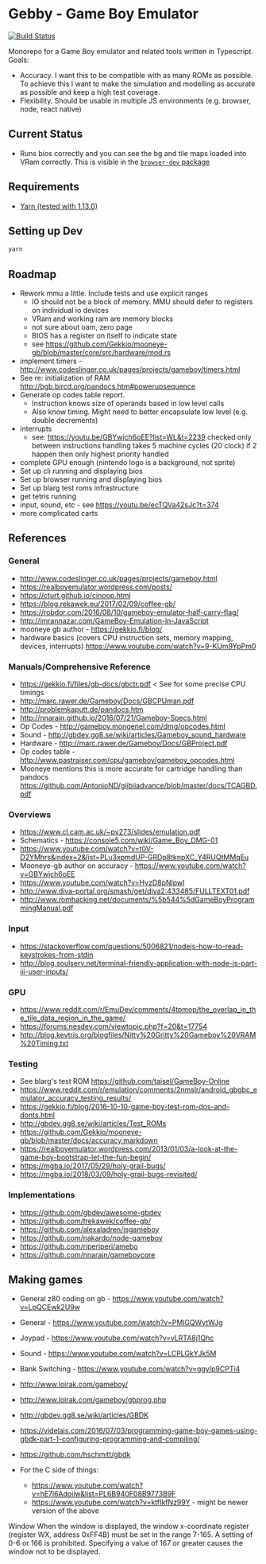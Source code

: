 # Gebby - Game Boy Emulator

[![Build Status](https://travis-ci.org/danielholmes/gebby.svg?branch=master)](https://travis-ci.org/danielholmes/gebby)

Monorepo for a Game Boy emulator and related tools written in Typescript. Goals:

 - Accuracy. I want this to be compatible with as many ROMs as possible. To achieve this I want to make the simulation 
   and modelling as accurate as possible and keep a high test coverage.
 - Flexibility. Should be usable in multiple JS environments (e.g. browser, node, react native)


## Current Status

 - Runs bios correctly and you can see the bg and tile maps loaded into VRam correctly. This is visible in the 
   [`browser-dev` package](./browser-dev)


## Requirements

 - [Yarn (tested with 1.13.0)](https://yarnpkg.com/)


## Setting up Dev

```bash
yarn
```


## Roadmap

 - Rework mmu a little. Include tests and use explicit ranges
   - IO should not be a block of memory. MMU should defer to registers on individual io 
     devices
   - VRam and working ram are memory blocks
   - not sure about oam, zero page
   - BIOS has a register on itself to indicate state
   - see https://github.com/Gekkio/mooneye-gb/blob/master/core/src/hardware/mod.rs
 - implement timers - http://www.codeslinger.co.uk/pages/projects/gameboy/timers.html
 - See re: initialization of RAM http://bgb.bircd.org/pandocs.htm#powerupsequence
 - Generate op codes table report.
    - Instruction knows size of operands based in low level calls
    - Also know timing. Might need to better encapsulate low level (e.g. double decrements)
 - interrupts
   - see: https://youtu.be/GBYwjch6oEE?list=WL&t=2239
     checked only between instructions
     handling takes 5 machine cycles (20 clock)
     if 2 happen then only highest priority handled
 - complete GPU enough (nintendo logo is a background, not sprite)
 - Set up cli running and displaying bios
 - Set up browser running and displaying bios
 - Set up blarg test roms infrastructure
 - get tetris running
 - input, sound, etc - see https://youtu.be/ecTQVa42sJc?t=374
 - more complicated carts


## References

### General

 - http://www.codeslinger.co.uk/pages/projects/gameboy.html
 - https://realboyemulator.wordpress.com/posts/
 - https://cturt.github.io/cinoop.html
 - https://blog.rekawek.eu/2017/02/09/coffee-gb/
 - https://robdor.com/2016/08/10/gameboy-emulator-half-carry-flag/
 - http://imrannazar.com/GameBoy-Emulation-in-JavaScript
 - mooneye gb author - https://gekkio.fi/blog/
 - hardware basics (covers CPU instruction sets, memory mapping, devices, interrupts)
   https://www.youtube.com/watch?v=9-KUm9YpPm0

### Manuals/Comprehensive Reference

 - https://gekkio.fi/files/gb-docs/gbctr.pdf < See for some precise CPU timings
 - http://marc.rawer.de/Gameboy/Docs/GBCPUman.pdf
 - http://problemkaputt.de/pandocs.htm 
 - http://nnarain.github.io/2016/07/21/Gameboy-Specs.html
 - Op Codes - http://gameboy.mongenel.com/dmg/opcodes.html
 - Sound - http://gbdev.gg8.se/wiki/articles/Gameboy_sound_hardware
 - Hardware - http://marc.rawer.de/Gameboy/Docs/GBProject.pdf
 - Op codes table - http://www.pastraiser.com/cpu/gameboy/gameboy_opcodes.html
 - Mooneye mentions this is more accurate for cartridge handling than pandocs
   https://github.com/AntonioND/giibiiadvance/blob/master/docs/TCAGBD.pdf

### Overviews

 - https://www.cl.cam.ac.uk/~pv273/slides/emulation.pdf
 - Schematics - https://console5.com/wiki/Game_Boy_DMG-01
 - https://www.youtube.com/watch?v=t0V-D2YMhrs&index=2&list=PLu3xpmdUP-GRDp8tknpXC_Y4RUQtMMqEu
 - Mooneye-gb author on accuracy - https://www.youtube.com/watch?v=GBYwjch6oEE
 - https://www.youtube.com/watch?v=HyzD8pNlpwI
 - http://www.diva-portal.org/smash/get/diva2:433485/FULLTEXT01.pdf
 - http://www.romhacking.net/documents/%5b544%5dGameBoyProgrammingManual.pdf

### Input

 - https://stackoverflow.com/questions/5006821/nodejs-how-to-read-keystrokes-from-stdin
 - http://blog.soulserv.net/terminal-friendly-application-with-node-js-part-iii-user-inputs/

### GPU

 - https://www.reddit.com/r/EmuDev/comments/4tpmop/the_overlap_in_the_tile_data_region_in_the_game/
 - https://forums.nesdev.com/viewtopic.php?f=20&t=17754
 - http://blog.kevtris.org/blogfiles/Nitty%20Gritty%20Gameboy%20VRAM%20Timing.txt

### Testing

 - See blarg's test ROM https://github.com/taisel/GameBoy-Online
 - https://www.reddit.com/r/emulation/comments/2nmslr/android_gbgbc_emulator_accuracy_testing_results/
 - https://gekkio.fi/blog/2016-10-10-game-boy-test-rom-dos-and-donts.html
 - http://gbdev.gg8.se/wiki/articles/Test_ROMs
 - https://github.com/Gekkio/mooneye-gb/blob/master/docs/accuracy.markdown
 - https://realboyemulator.wordpress.com/2013/01/03/a-look-at-the-game-boy-bootstrap-let-the-fun-begin/ 
 - https://mgba.io/2017/05/29/holy-grail-bugs/
 - https://mgba.io/2018/03/09/holy-grail-bugs-revisited/
 
### Implementations

 - https://github.com/gbdev/awesome-gbdev
 - https://github.com/trekawek/coffee-gb/
 - https://github.com/alexaladren/jsgameboy
 - https://github.com/nakardo/node-gameboy
 - https://github.com/riperiperi/amebo
 - https://github.com/nnarain/gameboycore
 
## Making games

 - General z80 coding on gb - https://www.youtube.com/watch?v=LpQCEwk2U9w
 - General - https://www.youtube.com/watch?v=PMlGQWytWJg
 - Joypad - https://www.youtube.com/watch?v=vLRTA8j1Qhc
 - Sound - https://www.youtube.com/watch?v=LCPLGkYJk5M
 - Bank Switching - https://www.youtube.com/watch?v=ggyIp9CPTi4
 
 
 - http://www.loirak.com/gameboy/
 - http://www.loirak.com/gameboy/gbprog.php
 - http://gbdev.gg8.se/wiki/articles/GBDK
 - https://videlais.com/2016/07/03/programming-game-boy-games-using-gbdk-part-1-configuring-programming-and-compiling/
 - https://github.com/hschmitt/gbdk
 - For the C side of things:
   - https://www.youtube.com/watch?v=hE7l6Adoiiw&list=PL6B940F08B9773B9F
   - https://www.youtube.com/watch?v=ktfIkfNz99Y - might be newer version of the above


Window
When the window is displayed, the window x-coordinate register (register WX, address 0xFF4B) must be set in the
range 7-165. A setting of 0-6 or 166 is prohibited. Specifying a value of 167 or greater causes the window not to be
displayed.